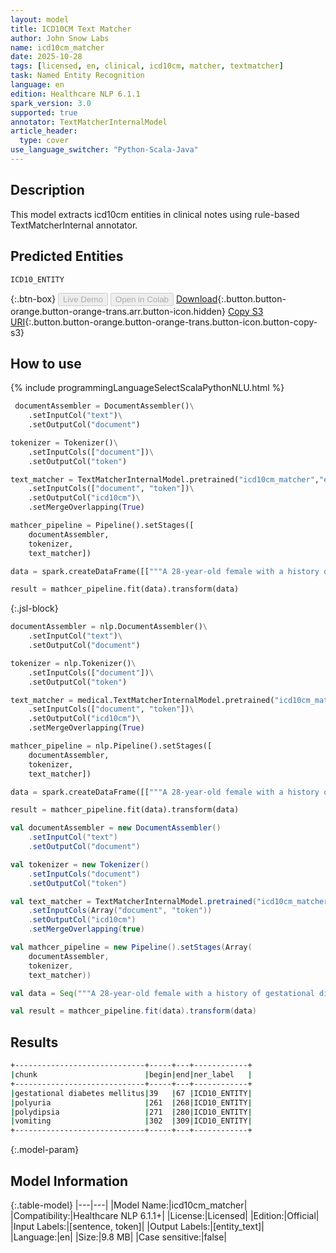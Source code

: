 ```yaml
---
layout: model
title: ICD10CM Text Matcher
author: John Snow Labs
name: icd10cm_matcher
date: 2025-10-28
tags: [licensed, en, clinical, icd10cm, matcher, textmatcher]
task: Named Entity Recognition
language: en
edition: Healthcare NLP 6.1.1
spark_version: 3.0
supported: true
annotator: TextMatcherInternalModel
article_header:
  type: cover
use_language_switcher: "Python-Scala-Java"
---
```


## Description

This model extracts icd10cm entities in clinical notes using rule-based TextMatcherInternal annotator.

## Predicted Entities

`ICD10_ENTITY`

{:.btn-box}
<button class="button button-orange" disabled>Live Demo</button>
<button class="button button-orange" disabled>Open in Colab</button>
[Download](https://s3.amazonaws.com/auxdata.johnsnowlabs.com/clinical/models/icd10cm_matcher_en_6.1.1_3.0_1761674746255.zip){:.button.button-orange.button-orange-trans.arr.button-icon.hidden}
[Copy S3 URI](s3://auxdata.johnsnowlabs.com/clinical/models/icd10cm_matcher_en_6.1.1_3.0_1761674746255.zip){:.button.button-orange.button-orange-trans.button-icon.button-copy-s3}

## How to use



<div class="tabs-box" markdown="1">
{% include programmingLanguageSelectScalaPythonNLU.html %}
  
```python
 documentAssembler = DocumentAssembler()\
    .setInputCol("text")\
    .setOutputCol("document")

tokenizer = Tokenizer()\
    .setInputCols(["document"])\
    .setOutputCol("token")

text_matcher = TextMatcherInternalModel.pretrained("icd10cm_matcher","en","clinical/models") \
    .setInputCols(["document", "token"])\
    .setOutputCol("icd10cm")\
    .setMergeOverlapping(True)

mathcer_pipeline = Pipeline().setStages([
    documentAssembler,
    tokenizer,
    text_matcher])

data = spark.createDataFrame([["""A 28-year-old female with a history of gestational diabetes mellitus diagnosed eight years prior to presentation and subsequent type two diabetes mellitus, associated with obesity with a body mass index (BMI) of 33.5 kg/m2, presented with a one-week history of polyuria, polydipsia, poor appetite, and vomiting. Two weeks prior to presentation, she was treated with a five-day course of amoxicillin for a respiratory tract infection."""]]).toDF("text")

result = mathcer_pipeline.fit(data).transform(data)
```

{:.jsl-block}
```python
documentAssembler = nlp.DocumentAssembler()\
    .setInputCol("text")\
    .setOutputCol("document")

tokenizer = nlp.Tokenizer()\
    .setInputCols(["document"])\
    .setOutputCol("token")

text_matcher = medical.TextMatcherInternalModel.pretrained("icd10cm_matcher","en","clinical/models") \
    .setInputCols(["document", "token"])\
    .setOutputCol("icd10cm")\
    .setMergeOverlapping(True)

mathcer_pipeline = nlp.Pipeline().setStages([
    documentAssembler,
    tokenizer,
    text_matcher])

data = spark.createDataFrame([["""A 28-year-old female with a history of gestational diabetes mellitus diagnosed eight years prior to presentation and subsequent type two diabetes mellitus, associated with obesity with a body mass index (BMI) of 33.5 kg/m2, presented with a one-week history of polyuria, polydipsia, poor appetite, and vomiting. Two weeks prior to presentation, she was treated with a five-day course of amoxicillin for a respiratory tract infection."""]]).toDF("text")

result = mathcer_pipeline.fit(data).transform(data)
```
```scala
val documentAssembler = new DocumentAssembler()
    .setInputCol("text")
    .setOutputCol("document")

val tokenizer = new Tokenizer()
    .setInputCols("document")
    .setOutputCol("token")

val text_matcher = TextMatcherInternalModel.pretrained("icd10cm_matcher","en","clinical/models")
    .setInputCols(Array("document", "token"))
    .setOutputCol("icd10cm")
    .setMergeOverlapping(true)

val mathcer_pipeline = new Pipeline().setStages(Array(
    documentAssembler,
    tokenizer,
    text_matcher))

val data = Seq("""A 28-year-old female with a history of gestational diabetes mellitus diagnosed eight years prior to presentation and subsequent type two diabetes mellitus, associated with obesity with a body mass index (BMI) of 33.5 kg/m2, presented with a one-week history of polyuria, polydipsia, poor appetite, and vomiting. Two weeks prior to presentation, she was treated with a five-day course of amoxicillin for a respiratory tract infection.""").toDF("text")

val result = mathcer_pipeline.fit(data).transform(data)
```
</div>

## Results

```bash
+-----------------------------+-----+---+------------+
|chunk                        |begin|end|ner_label   |
+-----------------------------+-----+---+------------+
|gestational diabetes mellitus|39   |67 |ICD10_ENTITY|
|polyuria                     |261  |268|ICD10_ENTITY|
|polydipsia                   |271  |280|ICD10_ENTITY|
|vomiting                     |302  |309|ICD10_ENTITY|
+-----------------------------+-----+---+------------+

```

{:.model-param}
## Model Information

{:.table-model}
|---|---|
|Model Name:|icd10cm_matcher|
|Compatibility:|Healthcare NLP 6.1.1+|
|License:|Licensed|
|Edition:|Official|
|Input Labels:|[sentence, token]|
|Output Labels:|[entity_text]|
|Language:|en|
|Size:|9.8 MB|
|Case sensitive:|false|
